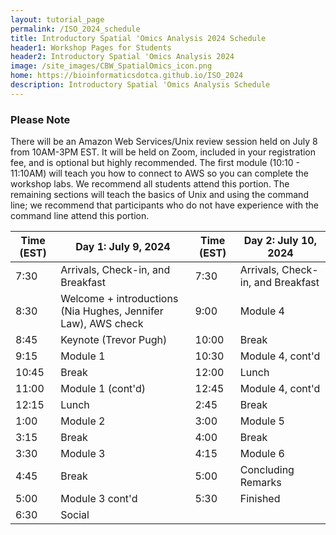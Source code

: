 ```yaml
---
layout: tutorial_page
permalink: /ISO_2024_schedule
title: Introductory Spatial 'Omics Analysis 2024 Schedule
header1: Workshop Pages for Students
header2: Introductory Spatial 'Omics Analysis 2024
image: /site_images/CBW_SpatialOmics_icon.png
home: https://bioinformaticsdotca.github.io/ISO_2024
description: Introductory Spatial 'Omics Analysis Schedule
---
```




### Please Note
There will be an Amazon Web Services/Unix review session held on July 8 from 10AM-3PM EST. It will be held on Zoom, included in your registration fee, and is optional but highly recommended. The first module (10:10 - 11:10AM) will teach you how to connect to AWS so you can complete the workshop labs. We recommend all students attend this portion. The remaining sections will teach the basics of Unix and using the command line; we recommend that participants who do not have experience with the command line attend this portion.


| Time (EST) | Day 1: July 9, 2024                                           | Time (EST) | Day 2: July 10, 2024    |
|------------|---------------------------------------------------------------|------------|-------------------------|
|       7:30 | Arrivals, Check-in, and Breakfast                                     |       7:30 | Arrivals, Check-in, and Breakfast |
|       8:30 | Welcome + introductions (Nia Hughes, Jennifer Law), AWS check |       9:00 | Module 4                |
|       8:45 | Keynote (Trevor Pugh)                                         |      10:00 | Break                   |
|       9:15 | Module 1                                                      |      10:30 | Module 4, cont'd        |
|      10:45 | Break                                                         |      12:00 | Lunch                   |
|      11:00 | Module 1 (cont'd)                                             |      12:45 | Module 4, cont'd        |
|      12:15 | Lunch                                                         |       2:45 | Break                   |
|       1:00 | Module 2                                                      |       3:00 | Module 5                |
|       3:15 | Break                                                         |       4:00 | Break                   |
|       3:30 | Module 3                                                      |       4:15 | Module 6                |
|       4:45 | Break                                                         |       5:00 | Concluding Remarks      |
|       5:00 | Module 3 cont'd                                               |       5:30 | Finished                |
|       6:30 | Social                                                        |            |                         |